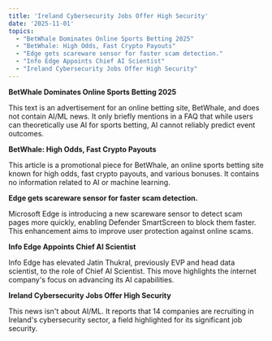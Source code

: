 ```yaml
---
title: 'Ireland Cybersecurity Jobs Offer High Security'
date: '2025-11-01'
topics:
  - "BetWhale Dominates Online Sports Betting 2025"
  - "BetWhale: High Odds, Fast Crypto Payouts"
  - "Edge gets scareware sensor for faster scam detection."
  - "Info Edge Appoints Chief AI Scientist"
  - "Ireland Cybersecurity Jobs Offer High Security"
---
```


**BetWhale Dominates Online Sports Betting 2025**

This text is an advertisement for an online betting site, BetWhale, and does not contain AI/ML news. It only briefly mentions in a FAQ that while users can theoretically use AI for sports betting, AI cannot reliably predict event outcomes.

**BetWhale: High Odds, Fast Crypto Payouts**

This article is a promotional piece for BetWhale, an online sports betting site known for high odds, fast crypto payouts, and various bonuses. It contains no information related to AI or machine learning.

**Edge gets scareware sensor for faster scam detection.**

Microsoft Edge is introducing a new scareware sensor to detect scam pages more quickly, enabling Defender SmartScreen to block them faster. This enhancement aims to improve user protection against online scams.

**Info Edge Appoints Chief AI Scientist**

Info Edge has elevated Jatin Thukral, previously EVP and head data scientist, to the role of Chief AI Scientist. This move highlights the internet company's focus on advancing its AI capabilities.

**Ireland Cybersecurity Jobs Offer High Security**

This news isn't about AI/ML. It reports that 14 companies are recruiting in Ireland's cybersecurity sector, a field highlighted for its significant job security.

